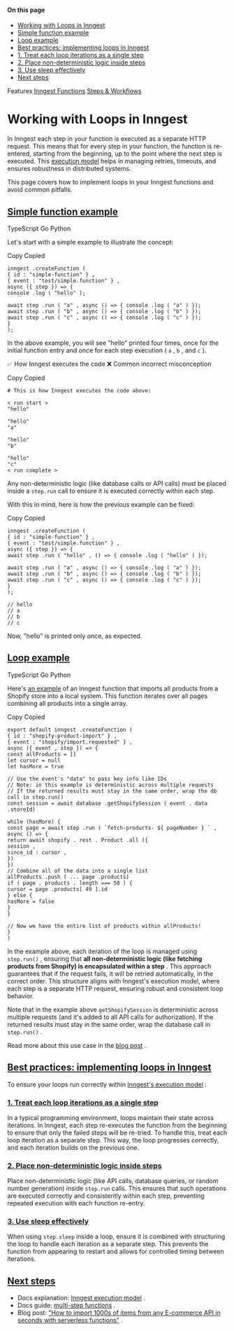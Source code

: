 #### On this page

- [Working with Loops in Inngest](\docs\guides\working-with-loops#working-with-loops-in-inngest)
- [Simple function example](\docs\guides\working-with-loops#simple-function-example)
- [Loop example](\docs\guides\working-with-loops#loop-example)
- [Best practices: implementing loops in Inngest](\docs\guides\working-with-loops#best-practices-implementing-loops-in-inngest)
- [1. Treat each loop iterations as a single step](\docs\guides\working-with-loops#1-treat-each-loop-iterations-as-a-single-step)
- [2. Place non-deterministic logic inside steps](\docs\guides\working-with-loops#2-place-non-deterministic-logic-inside-steps)
- [3. Use sleep effectively](\docs\guides\working-with-loops#3-use-sleep-effectively)
- [Next steps](\docs\guides\working-with-loops#next-steps)

Features [Inngest Functions](\docs\features\inngest-functions) [Steps &amp; Workflows](\docs\features\inngest-functions\steps-workflows)

# Working with Loops in Inngest

In Inngest each step in your function is executed as a separate HTTP request.  This means that for every step in your function, the function is re-entered, starting from the beginning, up to the point where the next step is executed. This [execution model](\docs\learn\how-functions-are-executed) helps in managing retries, timeouts, and ensures robustness in distributed systems.

This page covers how to implement loops in your Inngest functions and avoid common pitfalls.

## [Simple function example](\docs\guides\working-with-loops#simple-function-example)

TypeScript Go Python

Let's start with a simple example to illustrate the concept:

Copy Copied

```
inngest .createFunction (
{ id : "simple-function" } ,
{ event : "test/simple.function" } ,
async ({ step }) => {
console .log ( "hello" );

await step .run ( "a" , async () => { console .log ( "a" ) });
await step .run ( "b" , async () => { console .log ( "b" ) });
await step .run ( "c" , async () => { console .log ( "c" ) });
}
);
```

In the above example, you will see "hello" printed four times, once for the initial function entry and once for each step execution ( `a` , `b` , and `c` ).

✅ How Inngest executes the code ❌ Common incorrect misconception

Copy Copied

```
# This is how Inngest executes the code above:

< run start >
"hello"

"hello"
"a"

"hello"
"b"

"hello"
"c"
< run complete >
```

Any non-deterministic logic (like database calls or API calls) must be placed inside a `step.run` call to ensure it is executed correctly within each step.

With this in mind, here is how the previous example can be fixed:

Copy Copied

```
inngest .createFunction (
{ id : "simple-function" } ,
{ event : "test/simple.function" } ,
async ({ step }) => {
await step .run ( "hello" , () => { console .log ( "hello" ) });

await step .run ( "a" , async () => { console .log ( "a" ) });
await step .run ( "b" , async () => { console .log ( "b" ) });
await step .run ( "c" , async () => { console .log ( "c" ) });
}
);

// hello
// a
// b
// c
```

Now, "hello" is printed only once, as expected.

## [Loop example](\docs\guides\working-with-loops#loop-example)

TypeScript Go Python

Here's [an example](\blog\import-ecommerce-api-data-in-seconds) of an Inngest function that imports all products from a Shopify store into a local system. This function iterates over all pages combining all products into a single array.

Copy Copied

```
export default inngest .createFunction (
{ id : "shopify-product-import" } ,
{ event : "shopify/import.requested" } ,
async ({ event , step }) => {
const allProducts = []
let cursor = null
let hasMore = true

// Use the event's "data" to pass key info like IDs
// Note: in this example is deterministic across multiple requests
// If the returned results must stay in the same order, wrap the db call in step.run()
const session = await database .getShopifySession ( event . data .storeId)

while (hasMore) {
const page = await step .run ( `fetch-products- ${ pageNumber } ` , async () => {
return await shopify . rest . Product .all ({
session ,
since_id : cursor ,
})
})
// Combine all of the data into a single list
allProducts .push ( ... page .products)
if ( page . products . length === 50 ) {
cursor = page .products[ 49 ].id
} else {
hasMore = false
}
}

// Now we have the entire list of products within allProducts!
}
)
```

In the example above, each iteration of the loop is managed using `step.run()` , ensuring that **all non-deterministic logic (like fetching products from Shopify) is encapsulated within a step** . This approach guarantees that if the request fails, it will be retried automatically, in the correct order. This structure aligns with Inngest's execution model, where each step is a separate HTTP request, ensuring robust and consistent loop behavior.

Note that in the example above `getShopifySession` is deterministic across multiple requests (and it's added to all API calls for authorization). If the returned results must stay in the same order, wrap the database call in `step.run()` .

Read more about this use case in the [blog post](\blog\import-ecommerce-api-data-in-seconds) .

## [Best practices: implementing loops in Inngest](\docs\guides\working-with-loops#best-practices-implementing-loops-in-inngest)

To ensure your loops run correctly within [Inngest's execution model](\docs\learn\how-functions-are-executed) :

### [1. Treat each loop iterations as a single step](\docs\guides\working-with-loops#1-treat-each-loop-iterations-as-a-single-step)

In a typical programming environment, loops maintain their state across iterations. In Inngest, each step re-executes the function from the beginning to ensure that only the failed steps will be re-tried. To handle this, treat each loop iteration as a separate step. This way, the loop progresses correctly, and each iteration builds on the previous one.

### [2. Place non-deterministic logic inside steps](\docs\guides\working-with-loops#2-place-non-deterministic-logic-inside-steps)

Place non-deterministic logic (like API calls, database queries, or random number generation) inside `step.run` calls. This ensures that such operations are executed correctly and consistently within each step, preventing repeated execution with each function re-entry.

### [3. Use sleep effectively](\docs\guides\working-with-loops#3-use-sleep-effectively)

When using `step.sleep` inside a loop, ensure it is combined with structuring the loop to handle each iteration as a separate step. This prevents the function from appearing to restart and allows for controlled timing between iterations.

## [Next steps](\docs\guides\working-with-loops#next-steps)

- Docs explanation: [Inngest execution model](\docs\learn\how-functions-are-executed) .
- Docs guide: [multi-step functions](\docs\guides\multi-step-functions) .
- Blog post: ["How to import 1000s of items from any E-commerce API in seconds with serverless functions"](\blog\import-ecommerce-api-data-in-seconds) .